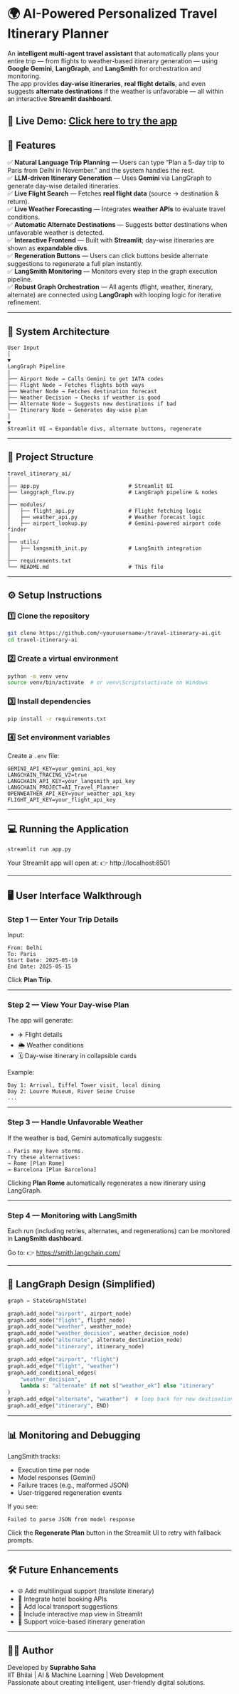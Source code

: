# 🌍 AI-Powered Personalized Travel Itinerary Planner

An **intelligent multi-agent travel assistant** that automatically plans your entire trip — from flights to weather-based itinerary generation — using **Google Gemini**, **LangGraph**, and **LangSmith** for orchestration and monitoring.  
The app provides **day-wise itineraries**, **real flight details**, and even suggests **alternate destinations** if the weather is unfavorable — all within an interactive **Streamlit dashboard**.

🔗 **Live Demo:** [Click here to try the app](https://intelligent-trip-planner-eq0w.onrender.com/)
---

## 🚀 Features

✅ **Natural Language Trip Planning** — Users can type “Plan a 5-day trip to Paris from Delhi in November.” and the system handles the rest.  
✅ **LLM-driven Itinerary Generation** — Uses **Gemini** via LangGraph to generate day-wise detailed itineraries.  
✅ **Live Flight Search** — Fetches **real flight data** (source → destination & return).  
✅ **Live Weather Forecasting** — Integrates **weather APIs** to evaluate travel conditions.  
✅ **Automatic Alternate Destinations** — Suggests better destinations when unfavorable weather is detected.  
✅ **Interactive Frontend** — Built with **Streamlit**; day-wise itineraries are shown as **expandable divs**.  
✅ **Regeneration Buttons** — Users can click buttons beside alternate suggestions to regenerate a full plan instantly.  
✅ **LangSmith Monitoring** — Monitors every step in the graph execution pipeline.  
✅ **Robust Graph Orchestration** — All agents (flight, weather, itinerary, alternate) are connected using **LangGraph** with looping logic for iterative refinement.

---

## 🧠 System Architecture

```
User Input
│
▼
LangGraph Pipeline
│
├── Airport Node → Calls Gemini to get IATA codes
├── Flight Node → Fetches flights both ways
├── Weather Node → Fetches destination forecast
├── Weather Decision → Checks if weather is good
├── Alternate Node → Suggests new destinations if bad
└── Itinerary Node → Generates day-wise plan
│
▼
Streamlit UI → Expandable divs, alternate buttons, regenerate
```

---

## 🧩 Project Structure

```
travel_itinerary_ai/
│
├── app.py                            # Streamlit UI
├── langgraph_flow.py                 # LangGraph pipeline & nodes
│
├── modules/
│   ├── flight_api.py                 # Flight fetching logic
│   ├── weather_api.py                # Weather forecast logic
│   ├── airport_lookup.py             # Gemini-powered airport code finder
│
├── utils/
│   ├── langsmith_init.py             # LangSmith integration
│
├── requirements.txt
└── README.md                         # This file
```

---

## ⚙️ Setup Instructions

### 1️⃣ Clone the repository

```bash
git clone https://github.com/<yourusername>/travel-itinerary-ai.git
cd travel-itinerary-ai
```

### 2️⃣ Create a virtual environment

```bash
python -m venv venv
source venv/bin/activate  # or venv\Scripts\activate on Windows
```

### 3️⃣ Install dependencies

```bash
pip install -r requirements.txt
```

### 4️⃣ Set environment variables

Create a `.env` file:

```
GEMINI_API_KEY=your_gemini_api_key
LANGCHAIN_TRACING_V2=true
LANGCHAIN_API_KEY=your_langsmith_api_key
LANGCHAIN_PROJECT=AI_Travel_Planner
OPENWEATHER_API_KEY=your_weather_api_key
FLIGHT_API_KEY=your_flight_api_key
```

---

## 💻 Running the Application

```bash
streamlit run app.py
```

Your Streamlit app will open at:
👉 http://localhost:8501

---

## 🖥️ User Interface Walkthrough

### Step 1 — Enter Your Trip Details  
Input:
```
From: Delhi
To: Paris
Start Date: 2025-05-10
End Date: 2025-05-15
```

Click **Plan Trip**.

---

### Step 2 — View Your Day-wise Plan  
The app will generate:
- ✈️ Flight details  
- 🌦️ Weather conditions  
- 🗓️ Day-wise itinerary in collapsible cards  

Example:
```
Day 1: Arrival, Eiffel Tower visit, local dining
Day 2: Louvre Museum, River Seine Cruise
...
```

---

### Step 3 — Handle Unfavorable Weather  
If the weather is bad, Gemini automatically suggests:
```
⚠️ Paris may have storms.
Try these alternatives:
→ Rome [Plan Rome]
→ Barcelona [Plan Barcelona]
```
Clicking **Plan Rome** automatically regenerates a new itinerary using LangGraph.

---

### Step 4 — Monitoring with LangSmith  
Each run (including retries, alternates, and regenerations) can be monitored in **LangSmith dashboard**.

Go to:
👉 https://smith.langchain.com/

---

## 🔄 LangGraph Design (Simplified)

```python
graph = StateGraph(State)

graph.add_node("airport", airport_node)
graph.add_node("flight", flight_node)
graph.add_node("weather", weather_node)
graph.add_node("weather_decision", weather_decision_node)
graph.add_node("alternate", alternate_destination_node)
graph.add_node("itinerary", itinerary_node)

graph.add_edge("airport", "flight")
graph.add_edge("flight", "weather")
graph.add_conditional_edges(
    "weather_decision",
    lambda s: "alternate" if not s["weather_ok"] else "itinerary"
)
graph.add_edge("alternate", "weather")  # loop back for new destination
graph.add_edge("itinerary", END)
```

---

## 📊 Monitoring and Debugging

LangSmith tracks:
- Execution time per node  
- Model responses (Gemini)
- Failure traces (e.g., malformed JSON)
- User-triggered regeneration events  

If you see:
```
Failed to parse JSON from model response
```
Click the **Regenerate Plan** button in the Streamlit UI to retry with fallback prompts.

---

## 🛠️ Future Enhancements

- 🌐 Add multilingual support (translate itinerary)
- 🏨 Integrate hotel booking APIs
- 🚗 Add local transport suggestions
- 📍 Include interactive map view in Streamlit
- 🧭 Support voice-based itinerary generation

---

## 👨‍💻 Author

Developed by **Suprabho Saha**  
IIT Bhilai | AI & Machine Learning | Web Development  
Passionate about creating intelligent, user-friendly digital solutions.
